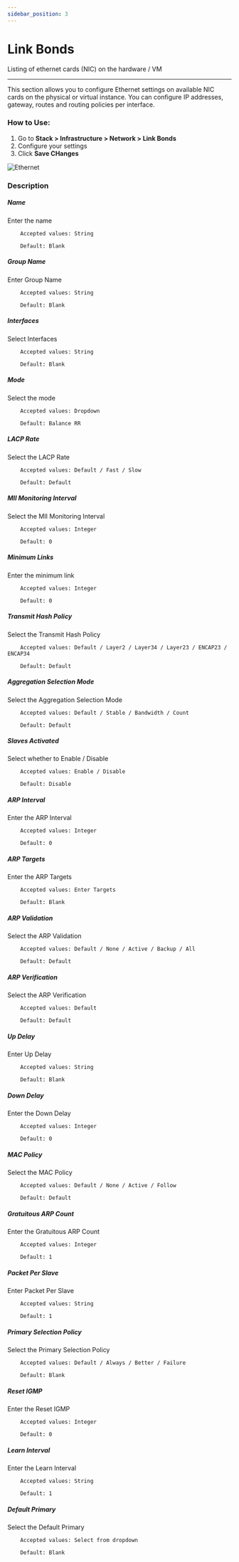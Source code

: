 ```yaml
---
sidebar_position: 3
---
```


# Link Bonds

Listing of ethernet cards (NIC) on the hardware / VM

---

This section allows you to configure Ethernet settings on available NIC cards on the physical or virtual instance. You can configure IP addresses, gateway, routes and routing policies per interface. 

### How to Use:

1. Go to **Stack > Infrastructure  > Network > Link Bonds**
2. Configure your settings
3. Click **Save CHanges**

![Ethernet](/img/platform/v8/docs/linkBon.png)


### Description

##### Name

Enter the name

```
    Accepted values: String

    Default: Blank 
```


##### Group Name

Enter Group Name

```
    Accepted values: String

    Default: Blank 
```


##### Interfaces

Select Interfaces

```
    Accepted values: String

    Default: Blank
```


##### Mode

Select the mode 

```
    Accepted values: Dropdown

    Default: Balance RR 
```


##### LACP Rate

Select the LACP Rate

```
    Accepted values: Default / Fast / Slow

    Default: Default
```


##### MII Monitoring Interval

Select the MII Monitoring Interval

```
    Accepted values: Integer

    Default: 0 
```


##### Minimum Links

Enter the minimum link

```
    Accepted values: Integer

    Default: 0 
```


##### Transmit Hash Policy

Select the Transmit Hash Policy

```
    Accepted values: Default / Layer2 / Layer34 / Layer23 / ENCAP23 / ENCAP34

    Default: Default
```


##### Aggregation Selection Mode

Select the Aggregation Selection Mode

```
    Accepted values: Default / Stable / Bandwidth / Count

    Default: Default
```


##### Slaves Activated 

Select whether to Enable / Disable

```
    Accepted values: Enable / Disable

    Default: Disable
```


##### ARP Interval

Enter the ARP Interval

```
    Accepted values: Integer

    Default: 0
```


##### ARP Targets

Enter the ARP Targets

```
    Accepted values: Enter Targets

    Default: Blank 
```


##### ARP Validation

Select the ARP Validation

```
    Accepted values: Default / None / Active / Backup / All

    Default: Default
```


##### ARP Verification

Select the ARP Verification

```
    Accepted values: Default

    Default: Default
```


##### Up Delay

Enter Up Delay

```
    Accepted values: String

    Default: Blank
```


##### Down Delay

Enter the Down Delay

```
    Accepted values: Integer

    Default: 0 
```


##### MAC Policy

Select the MAC Policy

```
    Accepted values: Default / None / Active / Follow

    Default: Default 
```


##### Gratuitous ARP Count

Enter the Gratuitous ARP Count

```
    Accepted values: Integer

    Default: 1
```


##### Packet Per Slave

Enter Packet Per Slave

```
    Accepted values: String

    Default: 1
```


##### Primary Selection Policy

Select the Primary Selection Policy

```
    Accepted values: Default / Always / Better / Failure

    Default: Blank
```


##### Reset IGMP

Enter the Reset IGMP

```
    Accepted values: Integer

    Default: 0 
```


##### Learn Interval

Enter the Learn Interval

```
    Accepted values: String

    Default: 1
```


##### Default Primary

Select the Default Primary

```
    Accepted values: Select from dropdown

    Default: Blank 
```

